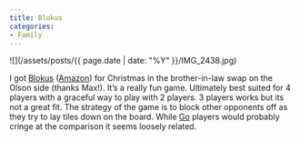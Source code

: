 ```yaml
---
title: Blokus
categories:
- Family
---
```


![](/assets/posts/{{ page.date | date: "%Y" }}/IMG_2438.jpg)
  



I got [Blokus](http://www.mattelgames.com/en-us/blokus/index.html) ([Amazon](http://www.amazon.com/dp/B00FBWBM3G/?tag=thingelstad-20)) for Christmas in the brother-in-law swap on the Olson side (thanks Max!). It’s a really fun game. Ultimately best suited for 4 players with a graceful way to play with 2 players. 3 players works but its not a great fit. The strategy of the game is to block other opponents off as they try to lay tiles down on the board. While [Go](http://en.wikipedia.org/wiki/Go_(game)) players would probably cringe at the comparison it seems loosely related.
